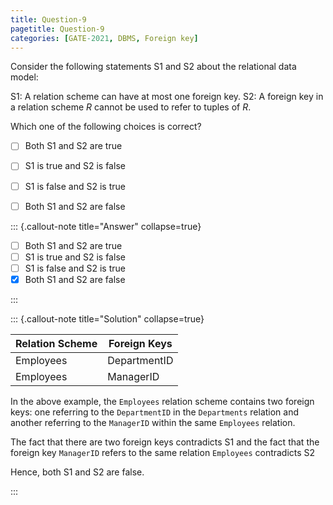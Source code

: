 ```yaml
---
title: Question-9
pagetitle: Question-9
categories: [GATE-2021, DBMS, Foreign key]
---
```



Consider the following statements S1 and S2 about the relational data model:

S1: A relation scheme can have at most one foreign key.
S2: A foreign key in a relation scheme $R$ cannot be used to refer to tuples of $R$.

Which one of the following choices is correct?

- [ ] Both S1 and S2 are true
- [ ] S1 is true and S2 is false
- [ ] S1 is false and S2 is true
- [ ] Both S1 and S2 are false



::: {.callout-note title="Answer" collapse=true}

- [ ] Both S1 and S2 are true
- [ ] S1 is true and S2 is false
- [ ] S1 is false and S2 is true
- [x] Both S1 and S2 are false

:::



::: {.callout-note title="Solution" collapse=true}

| Relation Scheme   | Foreign Keys |
|-------------------|--------------|
| Employees         | DepartmentID |
| Employees         | ManagerID    |

In the above example, the `Employees` relation scheme contains two foreign keys: one referring to the `DepartmentID` in the `Departments` relation and another referring to the `ManagerID` within the same `Employees` relation. 

The fact that there are two foreign keys contradicts S1 and the fact that the foreign key `ManagerID` refers to the same relation `Employees` contradicts S2

Hence, both S1 and S2 are false.

:::